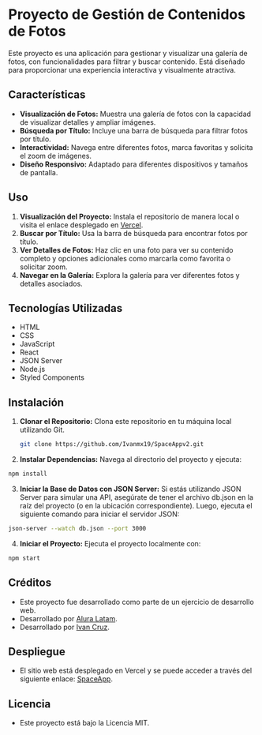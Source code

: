 # Proyecto de Gestión de Contenidos de Fotos

Este proyecto es una aplicación para gestionar y visualizar una galería de fotos, con funcionalidades para filtrar y buscar contenido. Está diseñado para proporcionar una experiencia interactiva y visualmente atractiva.

## Características

- **Visualización de Fotos:** Muestra una galería de fotos con la capacidad de visualizar detalles y ampliar imágenes.
- **Búsqueda por Título:** Incluye una barra de búsqueda para filtrar fotos por título.
- **Interactividad:** Navega entre diferentes fotos, marca favoritas y solicita el zoom de imágenes.
- **Diseño Responsivo:** Adaptado para diferentes dispositivos y tamaños de pantalla.

## Uso

1. **Visualización del Proyecto:** Instala el repositorio de manera local o visita el enlace desplegado en [Vercel](https://space-appv2.vercel.app/).
2. **Buscar por Título:** Usa la barra de búsqueda para encontrar fotos por título.
3. **Ver Detalles de Fotos:** Haz clic en una foto para ver su contenido completo y opciones adicionales como marcarla como favorita o solicitar zoom.
4. **Navegar en la Galería:** Explora la galería para ver diferentes fotos y detalles asociados.

## Tecnologías Utilizadas

- HTML
- CSS
- JavaScript
- React
- JSON Server
- Node.js
- Styled Components

## Instalación

1. **Clonar el Repositorio:** Clona este repositorio en tu máquina local utilizando Git.

   ```bash
   git clone https://github.com/Ivanmx19/SpaceAppv2.git
   ```
2. **Instalar Dependencias:** Navega al directorio del proyecto y ejecuta:

```bash
npm install
```
3. **Iniciar la Base de Datos con JSON Server:** Si estás utilizando JSON Server para simular una API, asegúrate de tener el archivo db.json en la raíz del proyecto (o en la ubicación correspondiente). Luego, ejecuta el siguiente comando para iniciar el servidor JSON:
``` bash
json-server --watch db.json --port 3000
```
4. **Iniciar el Proyecto:** Ejecuta el proyecto localmente con:

```bash
npm start
```

## Créditos
- Este proyecto fue desarrollado como parte de un ejercicio de desarrollo web.
- Desarrollado por [Alura Latam](https://www.linkedin.com/company/alura-latam/).
- Desarrollado por [Ivan Cruz](https://www.linkedin.com/in/ivan-cruz-1906mx/).

## Despliegue

- El sitio web está desplegado en Vercel y se puede acceder a través del siguiente enlace: [SpaceApp](https://space-appv2.vercel.app/).

## Licencia
- Este proyecto está bajo la Licencia MIT.

